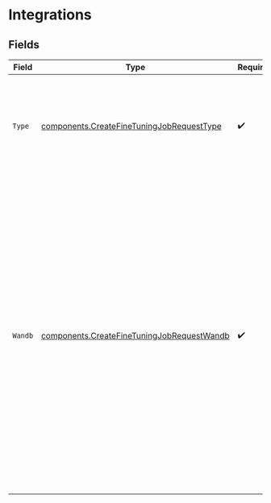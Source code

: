 # Integrations


## Fields

| Field                                                                                                                                                                                                                                                                                            | Type                                                                                                                                                                                                                                                                                             | Required                                                                                                                                                                                                                                                                                         | Description                                                                                                                                                                                                                                                                                      |
| ------------------------------------------------------------------------------------------------------------------------------------------------------------------------------------------------------------------------------------------------------------------------------------------------ | ------------------------------------------------------------------------------------------------------------------------------------------------------------------------------------------------------------------------------------------------------------------------------------------------ | ------------------------------------------------------------------------------------------------------------------------------------------------------------------------------------------------------------------------------------------------------------------------------------------------ | ------------------------------------------------------------------------------------------------------------------------------------------------------------------------------------------------------------------------------------------------------------------------------------------------ |
| `Type`                                                                                                                                                                                                                                                                                           | [components.CreateFineTuningJobRequestType](../../models/components/createfinetuningjobrequesttype.md)                                                                                                                                                                                           | :heavy_check_mark:                                                                                                                                                                                                                                                                               | The type of integration to enable. Currently, only "wandb" (Weights and Biases) is supported.<br/>                                                                                                                                                                                               |
| `Wandb`                                                                                                                                                                                                                                                                                          | [components.CreateFineTuningJobRequestWandb](../../models/components/createfinetuningjobrequestwandb.md)                                                                                                                                                                                         | :heavy_check_mark:                                                                                                                                                                                                                                                                               | The settings for your integration with Weights and Biases. This payload specifies the project that<br/>metrics will be sent to. Optionally, you can set an explicit display name for your run, add tags<br/>to your run, and set a default entity (team, username, etc) to be associated with your run.<br/> |